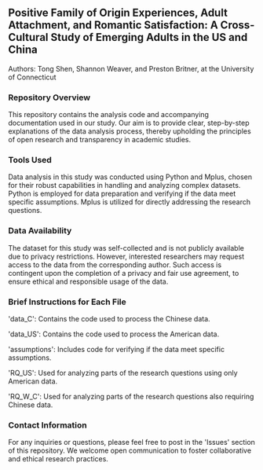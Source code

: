 ## Positive Family of Origin Experiences, Adult Attachment, and Romantic Satisfaction: A Cross-Cultural Study of Emerging Adults in the US and China
Authors: Tong Shen, Shannon Weaver, and Preston Britner, at the University of Connecticut

### Repository Overview
This repository contains the analysis code and accompanying documentation used in our study. Our aim is to provide clear, step-by-step explanations of the data analysis process, thereby upholding the principles of open research and transparency in academic studies.

### Tools Used
Data analysis in this study was conducted using Python and Mplus, chosen for their robust capabilities in handling and analyzing complex datasets. Python is employed for data preparation and verifying if the data meet specific assumptions. Mplus is utilized for directly addressing the research questions. 

### Data Availability
The dataset for this study was self-collected and is not publicly available due to privacy restrictions. However, interested researchers may request access to the data from the corresponding author. Such access is contingent upon the completion of a privacy and fair use agreement, to ensure ethical and responsible usage of the data.

### Brief Instructions for Each File
'data_C': Contains the code used to process the Chinese data.

'data_US': Contains the code used to process the American data.

'assumptions': Includes code for verifying if the data meet specific assumptions.

'RQ_US': Used for analyzing parts of the research questions using only American data.

'RQ_W_C': Used for analyzing parts of the research questions also requiring Chinese data.

### Contact Information
For any inquiries or questions, please feel free to post in the 'Issues' section of this repository. We welcome open communication to foster collaborative and ethical research practices.
